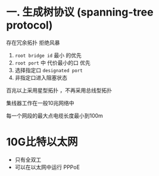 一. 生成树协议 (spanning-tree protocol)
=============

存在冗余拓扑 拒绝风暴

1. `root bridge id` 最小 的优先
2. `root port` 中 代价最小的口 优先
3. 选择指定口 `designated port`
4. 非指定口进入阻塞状态

百兆以上采用星型拓扑 ，不再采用总线型拓扑

集线器工作在一般10兆网络中

每一个网段的最大点电缆长度最小到100m

10G比特以太网
=================

- 只有全双工
- 可以在以太网中运行 PPPoE
